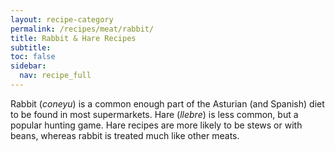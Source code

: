 ```yaml
---
layout: recipe-category
permalink: /recipes/meat/rabbit/
title: Rabbit & Hare Recipes
subtitle: 
toc: false
sidebar:
  nav: recipe_full
---
```

Rabbit (*coneyu*) is a common enough part of the Asturian (and Spanish) diet to be found in most supermarkets. Hare (*llebre*) is less common, but a popular hunting game. Hare recipes are more likely to be stews or with beans, whereas rabbit is treated much like other meats.